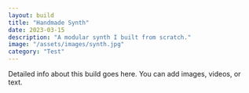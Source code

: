 ```yaml
---
layout: build
title: "Handmade Synth"
date: 2023-03-15
description: "A modular synth I built from scratch."
image: "/assets/images/synth.jpg"
category: "Test"
---
```

Detailed info about this build goes here. You can add images, videos, or text.

